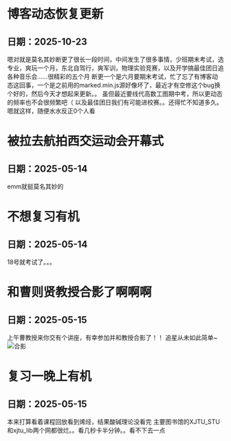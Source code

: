 # 博客动态恢复更新
## 日期：2025-10-23
嗯对就是莫名其妙断更了很长一段时间，中间发生了很多事情，少班期末考试，选专业，爽玩一个月，东北自驾行，爽军训，物理实验竞赛，以及开学搞最佳团日追各种音乐会……很精彩的五个月
断更一个是六月要期末考试，忙了忘了有博客动态这回事，一个是之前用的marked.min.js源好像坏了，最近才有空修这个bug换个好的，然后今天才想起来更新。。
虽但最近要线代高数工图期中考，所以更动态的频率也不会很频繁吧（
以及最佳团日我们有可能进校赛。。还得忙不知道多久。
嗯就这样，随便水水反正0个人看

# 被拉去航拍西交运动会开幕式
## 日期：2025-05-14
emm就挺莫名其妙的

# 不想复习有机
## 日期：2025-05-14
18号就考试了。。。

# 和曹则贤教授合影了啊啊啊
## 日期：2025-05-15
上午曹教授来你交有个讲座，有幸参加并和教授合影了！！
追星从未如此简单~
![合影](https://cdn.jsdelivr.net/gh/lsqkk/image@main/IMG_20250515_124542.jpg)

# 复习一晚上有机
## 日期：2025-05-15
本来打算看着课程回放看到烯烃，结果酸碱理论没看完
主要图书馆的XJTU_STU和xjtu_lib两个网都很烂。。看几秒卡半分钟。。看不下去一点
